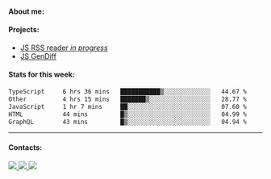 #### About me:

#### Projects:
- [JS RSS reader *in progress*](https://github.com/GKoil/frontend-project-lvl3)
- [JS GenDiff](https://github.com/GKoil/GenDiff)

#### Stats for this week:
<!--START_SECTION:waka-->

```txt
TypeScript     6 hrs 36 mins   ███████████▒░░░░░░░░░░░░░   44.67 %
Other          4 hrs 15 mins   ███████▒░░░░░░░░░░░░░░░░░   28.77 %
JavaScript     1 hr 7 mins     ██░░░░░░░░░░░░░░░░░░░░░░░   07.60 %
HTML           44 mins         █▒░░░░░░░░░░░░░░░░░░░░░░░   04.99 %
GraphQL        43 mins         █▒░░░░░░░░░░░░░░░░░░░░░░░   04.94 %
```

<!--END_SECTION:waka-->
---
#### Contacts:

<a target='_blank' title='LinkedIn' href="https://www.linkedin.com/in/gkoil/">
  <img src="https://img.shields.io/badge/LinkedIn-0077B5?style=for-the-badge&logo=linkedin&logoColor=white" />
</a>
<a target='_blank' title='Telegram' href="https://t.me/gkoil">
  <img src="https://img.shields.io/badge/Telegram-2CA5E0?style=for-the-badge&logo=telegram&logoColor=white" />
</a>
<a target='_blank' title='Gmail' href="mailto: gk.grigorev@gmail.com">
  <img src="https://img.shields.io/badge/Gmail-D14836?style=for-the-badge&logo=gmail&logoColor=white" />
</a>


